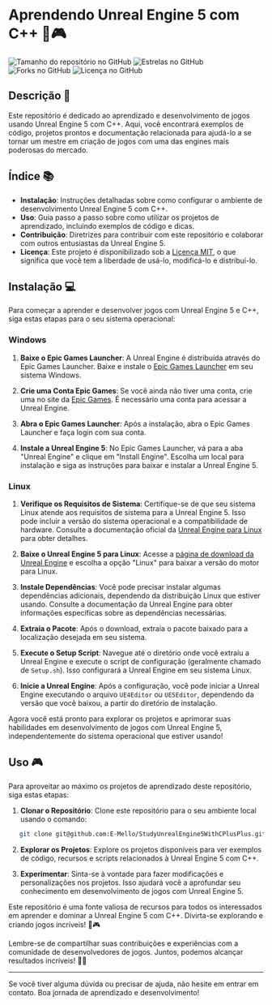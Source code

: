 # Aprendendo Unreal Engine 5 com C++ 🚀🎮

![Tamanho do repositório no GitHub](https://img.shields.io/github/repo-size/E-Mello/StudyUnrealEngine5WithCPlusPlus)
![Estrelas no GitHub](https://img.shields.io/github/stars/E-Mello/StudyUnrealEngine5WithCPlusPlus)
![Forks no GitHub](https://img.shields.io/github/forks/E-Mello/StudyUnrealEngine5WithCPlusPlus)
![Licença no GitHub](https://img.shields.io/github/license/E-Mello/StudyUnrealEngine5WithCPlusPlus)

## Descrição 📝

Este repositório é dedicado ao aprendizado e desenvolvimento de jogos usando Unreal Engine 5 com C++. Aqui, você encontrará exemplos de código, projetos prontos e documentação relacionada para ajudá-lo a se tornar um mestre em criação de jogos com uma das engines mais poderosas do mercado.

## Índice 📚

- **Instalação**: Instruções detalhadas sobre como configurar o ambiente de desenvolvimento Unreal Engine 5 com C++.
- **Uso**: Guia passo a passo sobre como utilizar os projetos de aprendizado, incluindo exemplos de código e dicas.
- **Contribuição**: Diretrizes para contribuir com este repositório e colaborar com outros entusiastas da Unreal Engine 5.
- **Licença**: Este projeto é disponibilizado sob a [Licença MIT](LICENSE), o que significa que você tem a liberdade de usá-lo, modificá-lo e distribuí-lo.

## Instalação 💻

Para começar a aprender e desenvolver jogos com Unreal Engine 5 e C++, siga estas etapas para o seu sistema operacional:

### Windows

1. **Baixe o Epic Games Launcher**: A Unreal Engine é distribuída através do Epic Games Launcher. Baixe e instale o [Epic Games Launcher](https://www.unrealengine.com/en-US/download) em seu sistema Windows.

2. **Crie uma Conta Epic Games**: Se você ainda não tiver uma conta, crie uma no site da [Epic Games](https://www.epicgames.com/). É necessário uma conta para acessar a Unreal Engine.

3. **Abra o Epic Games Launcher**: Após a instalação, abra o Epic Games Launcher e faça login com sua conta.

4. **Instale a Unreal Engine 5**: No Epic Games Launcher, vá para a aba "Unreal Engine" e clique em "Install Engine". Escolha um local para instalação e siga as instruções para baixar e instalar a Unreal Engine 5.

### Linux

1. **Verifique os Requisitos de Sistema**: Certifique-se de que seu sistema Linux atende aos requisitos de sistema para a Unreal Engine 5. Isso pode incluir a versão do sistema operacional e a compatibilidade de hardware. Consulte a documentação oficial da [Unreal Engine para Linux](https://docs.unrealengine.com/5.0/en-US/SharingAndReleasing/Linux/BeginnerLinuxDeveloper/) para obter detalhes.

2. **Baixe o Unreal Engine 5 para Linux**: Acesse a [página de download da Unreal Engine](https://www.unrealengine.com/en-US/download) e escolha a opção "Linux" para baixar a versão do motor para Linux.

3. **Instale Dependências**: Você pode precisar instalar algumas dependências adicionais, dependendo da distribuição Linux que estiver usando. Consulte a documentação da Unreal Engine para obter informações específicas sobre as dependências necessárias.

4. **Extraia o Pacote**: Após o download, extraia o pacote baixado para a localização desejada em seu sistema.

5. **Execute o Setup Script**: Navegue até o diretório onde você extraiu a Unreal Engine e execute o script de configuração (geralmente chamado de `Setup.sh`). Isso configurará a Unreal Engine em seu sistema Linux.

6. **Inicie a Unreal Engine**: Após a configuração, você pode iniciar a Unreal Engine executando o arquivo `UE4Editor` ou `UE5Editor`, dependendo da versão que você baixou, a partir do diretório de instalação.

Agora você está pronto para explorar os projetos e aprimorar suas habilidades em desenvolvimento de jogos com Unreal Engine 5, independentemente do sistema operacional que estiver usando!

## Uso 🎮

Para aproveitar ao máximo os projetos de aprendizado deste repositório, siga estas etapas:

1. **Clonar o Repositório**: Clone este repositório para o seu ambiente local usando o comando:

```bash
   git clone git@github.com:E-Mello/StudyUnrealEngine5WithCPlusPlus.git
```

2. **Explorar os Projetos**: Explore os projetos disponíveis para ver exemplos de código, recursos e scripts relacionados à Unreal Engine 5 com C++.

3. **Experimentar**: Sinta-se à vontade para fazer modificações e personalizações nos projetos. Isso ajudará você a aprofundar seu conhecimento em desenvolvimento de jogos com Unreal Engine 5.

Este repositório é uma fonte valiosa de recursos para todos os interessados em aprender e dominar a Unreal Engine 5 com C++. Divirta-se explorando e criando jogos incríveis! 🚀🎮

Lembre-se de compartilhar suas contribuições e experiências com a comunidade de desenvolvedores de jogos. Juntos, podemos alcançar resultados incríveis! 👾👏

---

Se você tiver alguma dúvida ou precisar de ajuda, não hesite em entrar em contato. Boa jornada de aprendizado e desenvolvimento!
